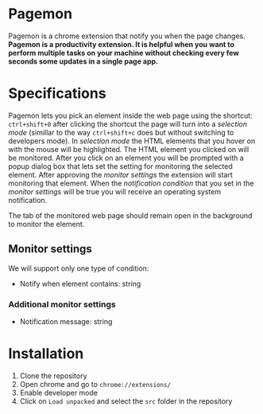 # Pagemon
Pagemon is a chrome extension that notify you when the page changes.
**Pagemon is a productivity extension. It is helpful when you want to perform multiple tasks on your machine without checking every few seconds some updates in a single page app.**

# Specifications
Pagemon lets you pick an element inside the web page using the shortcut: `ctrl+shift+0` after clicking the shortcut the page will turn into a *selection mode* (simillar to the way `ctrl+shift+c` does but without switching to developers mode). In  *selection mode* the HTML elements that you hover on with the mouse will be highlighted. The HTML element you clicked on will be monitored. After you click on an element you will be prompted with a popup dialog box that lets set the setting for monitoring the selected element. After approving the *monitor settings* the extension will start monitoring that element. When the *notification condition* that you set in the *monitor settings* will be true you will receive an operating system notification.

The tab of the monitored web page should remain open in the background to monitor the element.

## Monitor settings
We will support only one type of condition: 
* Notify when element contains: string

### Additional monitor settings
* Notification message: string

# Installation
1. Clone the repository
2. Open chrome and go to `chrome://extensions/`
3. Enable developer mode
4. Click on `Load unpacked` and select the `src` folder in the repository